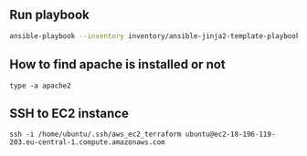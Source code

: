 ## Run playbook

```bash
ansible-playbook --inventory inventory/ansible-jinja2-template-playbook/hosts ansible-jinja2-template-playbook.yml
```


## How to find apache is installed or not 

```
type -a apache2 
```


## SSH to EC2 instance

```
ssh -i /home/ubuntu/.ssh/aws_ec2_terraform ubuntu@ec2-18-196-119-203.eu-central-1.compute.amazonaws.com
```